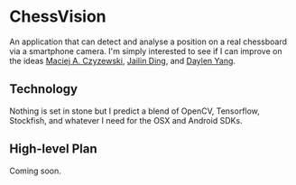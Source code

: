 # ChessVision
An application that can detect and analyse a position on a real chessboard via a smartphone camera. I'm simply interested to see if I can improve on the ideas [Maciej A. Czyzewski](https://github.com/maciejczyzewski/neural-chessboard), [Jailin Ding](https://github.com/jialinding/ChessVision), and [Daylen Yang](https://github.com/jialinding/ChessVision).


## Technology
Nothing is set in stone but I predict a blend of OpenCV, Tensorflow, Stockfish, and whatever I need for the OSX and Android SDKs.

## High-level Plan
Coming soon.
